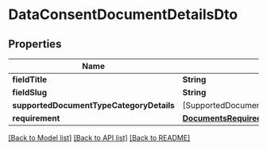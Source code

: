 # DataConsentDocumentDetailsDto

## Properties
Name | Type | Description | Notes
------------ | ------------- | ------------- | -------------
**fieldTitle** | **String** |  | 
**fieldSlug** | **String** |  | 
**supportedDocumentTypeCategoryDetails** | [SupportedDocumentTypeCategoryDetailsDto] |  | 
**requirement** | [**DocumentsRequired**](DocumentsRequired.md) |  | 

[[Back to Model list]](../README.md#documentation-for-models) [[Back to API list]](../README.md#documentation-for-api-endpoints) [[Back to README]](../README.md)


